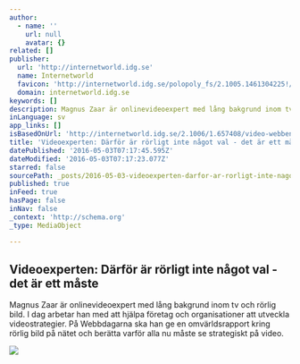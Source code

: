 ```yaml
---
author:
  - name: ''
    url: null
    avatar: {}
related: []
publisher:
  url: 'http://internetworld.idg.se'
  name: Internetworld
  favicon: 'http://internetworld.idg.se/polopoly_fs/2.1005.1461304225!/favicon.ico'
  domain: internetworld.idg.se
keywords: []
description: Magnus Zaar är onlinevideoexpert med lång bakgrund inom tv och rörlig bild. I dag arbetar han med att hjälpa företag och organisationer att utveckla videostrategier. På Webbdagarna ska han ge en omvärldsrapport kring rörlig bild på nätet och berätta varför alla nu måste se strategiskt på video.
inLanguage: sv
app_links: []
isBasedOnUrl: 'http://internetworld.idg.se/2.1006/1.657408/video-webben-maste'
title: 'Videoexperten: Därför är rörligt inte något val - det är ett måste'
datePublished: '2016-05-03T07:17:45.595Z'
dateModified: '2016-05-03T07:17:23.077Z'
starred: false
sourcePath: _posts/2016-05-03-videoexperten-darfor-ar-rorligt-inte-nagot-val-det-ar-ett.md
published: true
inFeed: true
hasPage: false
inNav: false
_context: 'http://schema.org'
_type: MediaObject

---
```

<article style=""><h1>Videoexperten: Därför är rörligt inte något val - det är ett måste</h1><p>Magnus Zaar är onlinevideoexpert med lång bakgrund inom tv och rörlig bild. I dag arbetar han med att hjälpa företag och organisationer att utveckla videostrategier. På Webbdagarna ska han ge en omvärldsrapport kring rörlig bild på nätet och berätta varför alla nu måste se strategiskt på video.</p><img src="http://internetworld.idg.se/polopoly_fs/1.657408.1462194894!teaserImage/imageTypeSelector/localImage/2212977918.jpg" /></article>